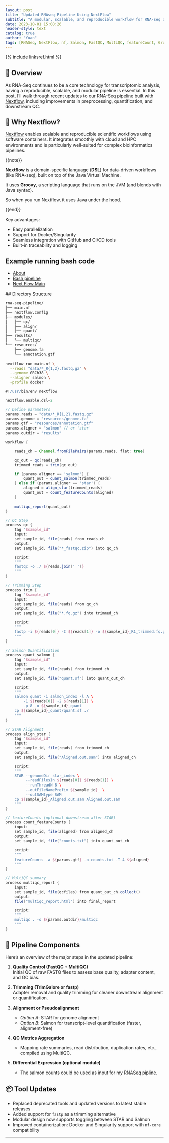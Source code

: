 ```yaml
---
layout: post
title: "Updated RNAseq Pipeline Using NextFlow"
subtitle: "A modular, scalable, and reproducible workflow for RNA-seq data analysis with built-in QC, alignment, and quantification steps"
date: 2023-10-01 15:08:26
header-style: text
catalog: true
author: "Yuan"
tags: [RNASeq, NextFlow, nf, Salmon, FastQC, MultiQC, featureCount, Groovy]
---
```

{% include linksref.html %}

## 🚀 Overview

As RNA-Seq continues to be a core technology for transcriptomic analysis, having a reproducible, scalable, and modular pipeline is essential. In this post, I’ll walk through recent updates to our RNA-Seq pipeline built with [Nextflow](https://www.nextflow.io/), including improvements in preprocessing, quantification, and downstream QC.


## 🔧 Why Nextflow?

[Nextflow](https://www.nextflow.io/) enables scalable and reproducible scientific workflows using software containers. It integrates smoothly with cloud and HPC environments and is particularly well-suited for complex bioinformatics pipelines.

{{note}}
<p><strong>Nextflow</strong> is a domain-specific language (<strong>DSL</strong>) for data-driven workflows (like RNA-seq), built on top of the Java Virtual Machine.</p>

<p>It uses <strong>Groovy</strong>, a scripting language that runs on the JVM (and blends with Java syntax).</p>

<p>So when you run Nextflow, it uses Java under the hood.</p>
{{end}}  



Key advantages:
- Easy parallelization
- Support for Docker/Singularity
- Seamless integration with GitHub and CI/CD tools
- Built-in traceability and logging

## Example running bash code


<ul id="profileTabs" class="nav nav-tabs">
    <li class="active"><a class="noCrossRef" href="#about" data-toggle="tab">About</a></li>
    <li><a class="noCrossRef" href="#bash" data-toggle="tab">Bash pipeline</a></li>
    <li><a class="noCrossRef" href="#nextflow" data-toggle="tab">Next Flow Main</a></li>
</ul>

<div class="tab-content">
<div role="tabpanel" class="tab-pane active" id="about" markdown="1">
## Directory Structure

```bash
rna-seq-pipeline/
├── main.nf
├── nextflow.config
├── modules/
│   ├── qc/
│   ├── align/
│   ├── quant/
├── results/
│   └── multiqc/
└── resources/
    ├── genome.fa
    └── annotation.gtf
```

</div>


<div role="tabpanel" class="tab-pane" id="bash" markdown="1">


```bash
nextflow run main.nf \
  --reads "data/*_R{1,2}.fastq.gz" \
  --genome GRCh38 \
  --aligner salmon \
  -profile docker
```
</div>

<div role="tabpanel" class="tab-pane" id="nextflow" markdown="1">

```groovy
#!/usr/bin/env nextflow

nextflow.enable.dsl=2

// Define parameters
params.reads = "data/*_R{1,2}.fastq.gz"
params.genome = "resources/genome.fa"
params.gtf = "resources/annotation.gtf"
params.aligner = "salmon" // or 'star'
params.outdir = "results"

workflow {

    reads_ch = Channel.fromFilePairs(params.reads, flat: true)

    qc_out = qc(reads_ch)
    trimmed_reads = trim(qc_out)

    if (params.aligner == 'salmon') {
        quant_out = quant_salmon(trimmed_reads)
    } else if (params.aligner == 'star') {
        aligned = align_star(trimmed_reads)
        quant_out = count_featureCounts(aligned)
    }

    multiqc_report(quant_out)
}

// QC Step
process qc {
    tag "$sample_id"
    input:
    set sample_id, file(reads) from reads_ch
    output:
    set sample_id, file("*_fastqc.zip") into qc_ch

    script:
    """
    fastqc -o ./ ${reads.join(' ')}
    """
}

// Trimming Step
process trim {
    tag "$sample_id"
    input:
    set sample_id, file(reads) from qc_ch
    output:
    set sample_id, file("*.fq.gz") into trimmed_ch

    script:
    """
    fastp -i ${reads[0]} -I ${reads[1]} -o ${sample_id}_R1_trimmed.fq.gz -O ${sample_id}_R2_trimmed.fq.gz
    """
}

// Salmon Quantification
process quant_salmon {
    tag "$sample_id"
    input:
    set sample_id, file(reads) from trimmed_ch
    output:
    set sample_id, file("quant.sf") into quant_out_ch

    script:
    """
    salmon quant -i salmon_index -l A \
        -1 ${reads[0]} -2 ${reads[1]} \
        -p 8 -o ${sample_id}_quant
    cp ${sample_id}_quant/quant.sf ./
    """
}

// STAR Alignment
process align_star {
    tag "$sample_id"
    input:
    set sample_id, file(reads) from trimmed_ch
    output:
    set sample_id, file("Aligned.out.sam") into aligned_ch

    script:
    """
    STAR --genomeDir star_index \
         --readFilesIn ${reads[0]} ${reads[1]} \
         --runThreadN 8 \
         --outFileNamePrefix ${sample_id}_ \
         --outSAMtype SAM
    cp ${sample_id}_Aligned.out.sam Aligned.out.sam
    """
}

// featureCounts (optional downstream after STAR)
process count_featureCounts {
    input:
    set sample_id, file(aligned) from aligned_ch
    output:
    set sample_id, file("counts.txt") into quant_out_ch

    script:
    """
    featureCounts -a ${params.gtf} -o counts.txt -T 4 ${aligned}
    """
}

// MultiQC summary
process multiqc_report {
    input:
    set sample_id, file(qcfiles) from quant_out_ch.collect()
    output:
    file("multiqc_report.html") into final_report

    script:
    """
    multiqc . -o ${params.outdir}/multiqc
    """
}

```
</div>

</div>


## 🧬 Pipeline Components

Here’s an overview of the major steps in the updated pipeline:

1. **Quality Control (FastQC + MultiQC)**  
   Initial QC of raw FASTQ files to assess base quality, adapter content, and GC bias.

2. **Trimming (TrimGalore or fastp)**  
   Adapter removal and quality trimming for cleaner downstream alignment or quantification.

3. **Alignment or Pseudoalignment**  
   - *Option A*: STAR for genome alignment  
   - *Option B*: Salmon for transcript-level quantification (faster, alignment-free)

4. **QC Metrics Aggregation**  
   - Mapping rate summaries, read distribution, duplication rates, etc., compiled using MultiQC.

5. **Differential Expression (optional module)**  
   - The salmon counts could be used as input for my [RNASeq pipline](https://raymondshang.github.io/2023/05/23/rnaseq-update/).


## 📦 Tool Updates

- Replaced deprecated tools and updated versions to latest stable releases
- Added support for `fastp` as a trimming alternative
- Modular design now supports toggling between STAR and Salmon
- Improved containerization: Docker and Singularity support with `nf-core` compatibility



---
